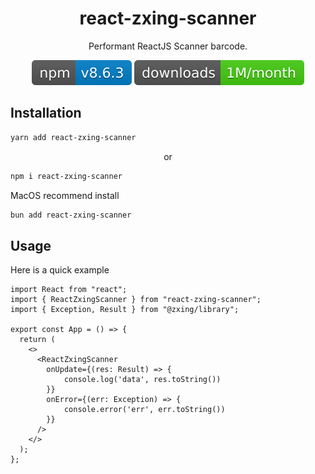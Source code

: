 <h1 align="center" style="display: flex; justify-content: center">

<!-- <image src="assets/barcode.gif" style="width: 48px; height: 48px; margin-right:8px" /> -->

<div>react-zxing-scanner</div>

</h1>

<div align="center">

Performant ReactJS Scanner barcode.

[![Version][version-badge]][package]
[![Downloads][downloads-badge]][npmtrends]

</div>


## Installation

```bash
yarn add react-zxing-scanner
```
<div align="center">

or

</div>

```bash
npm i react-zxing-scanner
```

MacOS recommend install

```bash
bun add react-zxing-scanner
```

## Usage

Here is a quick example

```tsx
import React from "react";
import { ReactZxingScanner } from "react-zxing-scanner";
import { Exception, Result } from "@zxing/library";

export const App = () => {
  return (
    <>
      <ReactZxingScanner 
        onUpdate={(res: Result) => {
            console.log('data', res.toString())
        }}
        onError={(err: Exception) => {
            console.error('err', err.toString())
        }}
      />
    </>
  );
};
```

[downloads-badge]: assets/downloads.svg
[version-badge]: assets/version.svg
[package]: https://www.npmjs.com/package/react-zxing-scanner
[npmtrends]: https://npmtrends.com/react-zxing-scanner
